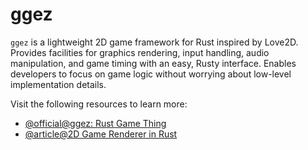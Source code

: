 # ggez

`ggez` is a lightweight 2D game framework for Rust inspired by Love2D. Provides facilities for graphics rendering, input handling, audio manipulation, and game timing with an easy, Rusty interface. Enables developers to focus on game logic without worrying about low-level implementation details.

Visit the following resources to learn more:

- [@official@ggez: Rust Game Thing](https://ggez.rs/)
- [@article@2D Game Renderer in Rust](https://dev.to/trish_07/2d-game-renderer-in-rust-lets-make-a-mini-rpg-a9h)
